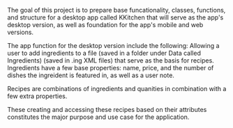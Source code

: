 The goal of this project is to prepare base funcationality, classes, functions, and structure for a desktop app called KKitchen that will serve as the app's desktop version, as well as foundation for the app's mobile and web versions.

The app function for the desktop version include the following:
Allowing a user to add ingredients to a file (saved in a folder under Data called Ingredients) (saved in .ing XML files) that serve as the basis for recipes.
Ingredients have a few base properties: name, price, and the number of dishes the ingreident is featured in, as well as a user note.

Recipes are combinations of ingredients and quanities in combination with a few extra properties.

These creating and accessing these recipes based on their attributes constitutes the major purpose and use case for the application.


